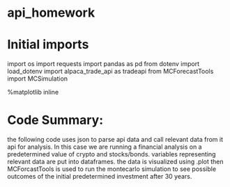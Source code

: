# api_homework
# Initial imports
import os
import requests
import pandas as pd
from dotenv import load_dotenv
import alpaca_trade_api as tradeapi
from MCForecastTools import MCSimulation

%matplotlib inline

# Code Summary:
the following code uses json to parse api data and call relevant data from it api for analysis. In this case we are running a financial analysis on a predetermined value of crypto and stocks/bonds. 
variables representing relevant data are put into dataframes. the data is visualized using .plot
then MCForcastTools is used to run the montecarlo simulation to see possible outcomes of the initial predetermined investment after 30 years. 
